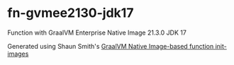 # fn-gvmee2130-jdk17
Function with GraalVM Enterprise Native Image 21.3.0 JDK 17

Generated using Shaun Smith's [GraalVM Native Image-based function init-images](https://github.com/shaunsmith/graalvm-fn-init-images)
